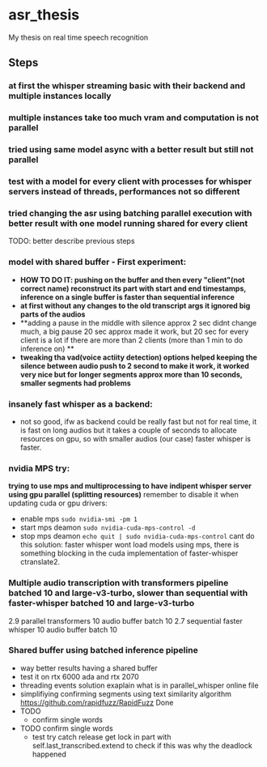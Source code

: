 # asr_thesis
My thesis on real time speech recognition

## Steps 

### at first the whisper streaming basic with their backend and multiple instances locally  

### multiple instances take too much vram and computation is not parallel 

### tried using same model async with a better result but still not parallel 

### test with a model for every client with processes for whisper servers instead of threads, performances not so different 

### tried changing the asr using batching parallel execution with better result with one model running shared for every client

TODO: better describe previous steps 
### model with shared buffer - First experiment:
- **HOW TO DO IT: pushing on the buffer and then every "client"(not correct name) reconstruct its part with start and end timestamps, inference on a single buffer is faster than sequential inference**
- **at first without any changes to the old transcript args it ignored big parts of the audios**
- **adding a pause in the middle with silence approx 2 sec didnt change much, a big pause 20 sec approx made it work, but 20 sec for every client is a lot if there are more than 2 clients (more than 1 min to do inference on) **
- **tweaking tha vad(voice actiity detection) options helped keeping the silence between audio push to 2 second to make it work, it worked very nice but for longer segments approx more than 10 seconds, smaller segments had problems**

### insanely fast whisper as a backend: 
- not so good, ifw as backend could be really fast but not for real time, it is fast on long audios but it takes a couple of seconds to allocate resources on gpu, so with smaller audios (our case) faster whisper is faster. 

### nvidia MPS try:
**trying to use mps and multiprocessing to have indipent whisper server using gpu parallel (splitting resources)**
remember to disable it when updating cuda or gpu drivers:
  - enable mps ```sudo nvidia-smi -pm 1```   
  - start mps deamon ```sudo nvidia-cuda-mps-control -d``` 
  - stop mps deamon ```echo quit | sudo nvidia-cuda-mps-control```
cant do this solution: faster whisper wont load models using mps, there is something blocking in the cuda implementation of faster-whisper ctranslate2.

### Multiple audio transcription with transformers pipeline batched 10 and large-v3-turbo, slower than sequential with faster-whisper batched 10 and large-v3-turbo
2.9 parallel transformers 10 audio buffer batch 10
2.7 sequential faster whisper 10 audio buffer batch 10

### Shared buffer using batched inference pipeline
- way better results having a shared buffer
- test it on rtx 6000 ada and rtx 2070
- threading events solution exaplain what is in parallel_whisper online file 
- simplifiying confirming segments using text similarity algorithm https://github.com/rapidfuzz/RapidFuzz Done
- TODO
  - confirm single words
- TODO confirm single words
  -  test try catch release get lock in part with self.last_transcribed.extend to check if this was why the deadlock happened 

